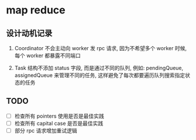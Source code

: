 # map reduce

## 设计动机记录

1. Coordinator 不会主动向 worker 发 rpc 请求, 因为不希望多个 worker 时候, 每个 worker 都暴露不同端口

2. Task 结构不添加 status 字段, 而是通过不同的队列, 例如: pendingQueue, assignedQueue 来管理不同的任务, 这样避免了每次都要遍历队列搜索指定状态的任务

## TODO

- [ ] 检查所有 pointers 使用是否是最佳实践
- [ ] 检查所有 capital case 是否是最佳实践
- [ ] 部分 rpc 请求增加重试逻辑
